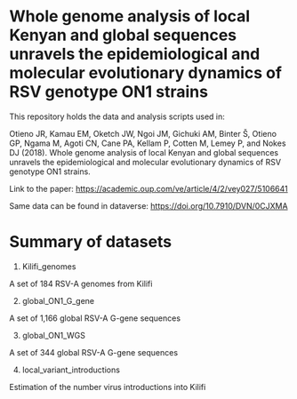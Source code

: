 # Whole genome analysis of local Kenyan and global sequences unravels the epidemiological and molecular evolutionary dynamics of RSV genotype ON1 strains

This repository holds the data and analysis scripts used in:

Otieno JR, Kamau EM, Oketch JW, Ngoi JM, Gichuki AM, Binter Š, Otieno GP, Ngama M, Agoti CN, Cane PA, Kellam P, Cotten M, Lemey P, and Nokes DJ (2018). Whole genome analysis of local Kenyan and global sequences unravels the epidemiological and molecular evolutionary dynamics of RSV genotype ON1 strains.

Link to the paper: https://academic.oup.com/ve/article/4/2/vey027/5106641

Same data can be found in dataverse: https://doi.org/10.7910/DVN/0CJXMA

# Summary of datasets
1. Kilifi_genomes

A set of 184 RSV-A genomes from Kilifi

2. global_ON1_G_gene

A set of 1,166 global RSV-A G-gene sequences

3. global_ON1_WGS

A set of 344 global RSV-A G-gene sequences

4. local_variant_introductions

Estimation of the number virus introductions into Kilifi
